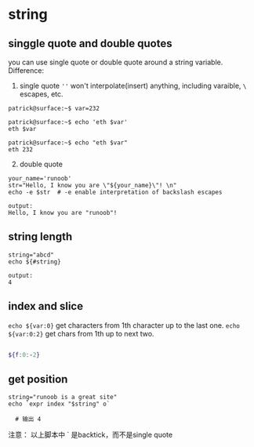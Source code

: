 string
========================
singgle quote and double quotes
---
you can use single quote or double quote around a string variable. Difference:
1. single quote `''` won't interpolate(insert) anything, including varaible, `\` escapes, etc.
```
patrick@surface:~$ var=232

patrick@surface:~$ echo 'eth $var'
eth $var

patrick@surface:~$ echo "eth $var"
eth 232
```

2. double quote
```
your_name='runoob'
str="Hello, I know you are \"${your_name}\"! \n"
echo -e $str  # -e enable interpretation of backslash escapes

output:
Hello, I know you are "runoob"! 
```

string length
---
```
string="abcd"
echo ${#string}

output:
4
```

index and slice
---
`echo ${var:0}` get characters from 1th character up to the last one.
`echo ${var:0:2}` get chars from 1th up to next two.

```sh

${f:0:-2}
```

get position
---
```
string="runoob is a great site"
echo `expr index "$string" o`

  # 输出 4
```
注意： 以上脚本中 ` 是backtick，而不是single quote